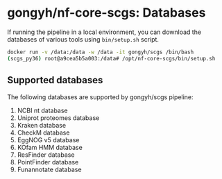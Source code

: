 # gongyh/nf-core-scgs: Databases

If running the pipeline in a local environment, you can download the databases of various tools using `bin/setup.sh` script.
```bash
docker run -v /data:/data -w /data -it gongyh/scgs /bin/bash
(scgs_py36) root@a9cea5b5a003:/data# /opt/nf-core-scgs/bin/setup.sh
```

## Supported databases

The following databases are supported by gongyh/scgs pipeline:
  1) NCBI nt database
  2) Uniprot proteomes database
  3) Kraken database
  4) CheckM database
  5) EggNOG v5 database
  6) KOfam HMM database
  7) ResFinder database
  8) PointFinder database
  9) Funannotate database

